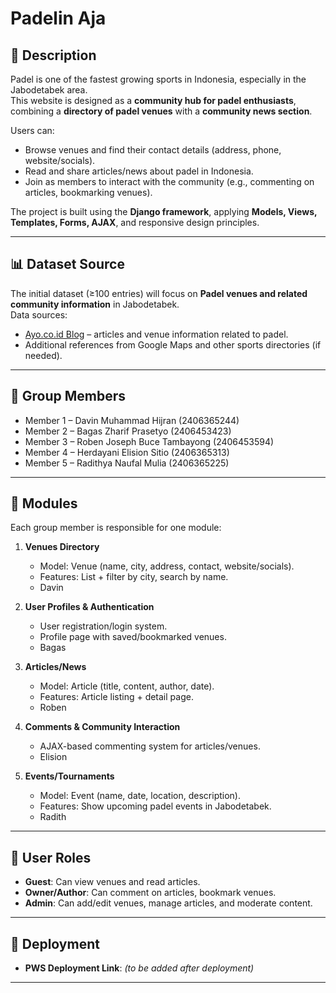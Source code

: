 # Padelin Aja 

## 📖 Description
Padel is one of the fastest growing sports in Indonesia, especially in the Jabodetabek area.  
This website is designed as a **community hub for padel enthusiasts**, combining a **directory of padel venues** with a **community news section**.  

Users can:
- Browse venues and find their contact details (address, phone, website/socials).  
- Read and share articles/news about padel in Indonesia.  
- Join as members to interact with the community (e.g., commenting on articles, bookmarking venues).  

The project is built using the **Django framework**, applying **Models, Views, Templates, Forms, AJAX**, and responsive design principles.  

---

## 📊 Dataset Source
The initial dataset (≥100 entries) will focus on **Padel venues and related community information** in Jabodetabek.  
Data sources:
- [Ayo.co.id Blog](https://ayo.co.id/blog) – articles and venue information related to padel.  
- Additional references from Google Maps and other sports directories (if needed).  

---

## 👥 Group Members
- Member 1 – Davin Muhammad Hijran (2406365244)
- Member 2 – Bagas Zharif Prasetyo (2406453423)
- Member 3 – Roben Joseph Buce Tambayong (2406453594)
- Member 4 – Herdayani Elision Sitio (2406365313) 
- Member 5 – Radithya Naufal Mulia (2406365225)

---

## 🧩 Modules
Each group member is responsible for one module:

1. **Venues Directory**  
   - Model: Venue (name, city, address, contact, website/socials).  
   - Features: List + filter by city, search by name.  
   - Davin

2. **User Profiles & Authentication**  
   - User registration/login system.  
   - Profile page with saved/bookmarked venues.  
   - Bagas

3. **Articles/News**  
   - Model: Article (title, content, author, date).  
   - Features: Article listing + detail page.
   - Roben

4. **Comments & Community Interaction**  
   - AJAX-based commenting system for articles/venues.  
   - Elision

5. **Events/Tournaments**  
   - Model: Event (name, date, location, description).  
   - Features: Show upcoming padel events in Jabodetabek.  
   - Radith

---

## 👥 User Roles
- **Guest**: Can view venues and read articles.  
- **Owner/Author**: Can comment on articles, bookmark venues.  
- **Admin**: Can add/edit venues, manage articles, and moderate content.  

---

## 🚀 Deployment
- **PWS Deployment Link**: *(to be added after deployment)*  

---


